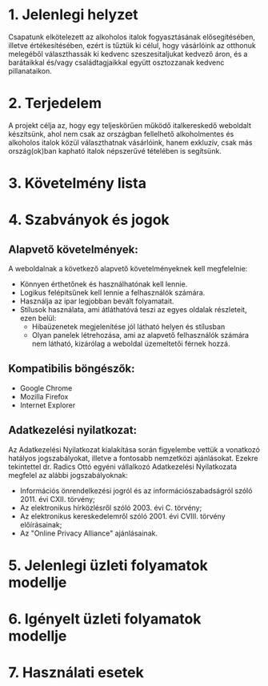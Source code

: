 # 1. Jelenlegi helyzet

Csapatunk elkötelezett az alkoholos italok fogyasztásának elősegítésében, illetve értékesítésében, ezért is tűztük ki célul, hogy vásárlóink
az otthonuk melegéből választhassák ki kedvenc szeszesitaljukat kedvező áron, és a barátaikkal és/vagy családtagjaikkal együtt osztozzanak kedvenc pillanataikon.

# 2. Terjedelem

A projekt célja az, hogy egy teljeskörűen működő italkereskedő weboldalt készítsünk, ahol nem csak az országban fellelhető alkoholmentes és alkoholos italok közül választhatnak vásárlóink,
hanem exkluzív, csak más ország(ok)ban kapható italok népszerűvé tételében is segítsünk.

# 3. Követelmény lista

# 4. Szabványok és jogok
## Alapvető követelmények:
A weboldalnak a következő alapvető követelményeknek kell megfelelnie:

- Könnyen érthetőnek és használhatónak kell lennie.
- Logikus felépítsűnek kell lennie a felhasználók számára.
- Használja az ipar legjobban bevált folyamatait.
- Stílusok használata, ami átláthatóvá teszi az egyes oldalak részleteit, ezen belül:
    - Hibaüzenetek megjelenítése jól látható helyen és stílusban
    - Olyan panelek létrehozása, ami az alapvető felhasználók számára nem látható, kizárólag a weboldal üzemeltetői férnek hozzá.

## Kompatibilis böngészők:

- Google Chrome
- Mozilla Firefox
- Internet Explorer

## Adatkezelési nyilatkozat:
Az Adatkezelési ‌Nyilatkozat kialakítása során figyelembe vettük a vonatkozó hatályos jogszabályokat, illetve a fontosabb nemzetközi ajánlásokat. Ezekre tekintettel dr. Radics Ottó egyéni vállalkozó Adatkezelési Nyilatkozata megfelel az alábbi jogszabályoknak:

- Információs önrendelkezési jogról és az információszabadságról szóló 2011. évi CXII. törvény;
- Az elektronikus ‌hírközlésről szóló 2003. évi C. törvény;
- Az elektronikus kereskedelemről szóló 2001. évi CVIII. törvény előírásainak;
- Az "Online Privacy Alliance" ajánlásainak.

# 5. Jelenlegi üzleti folyamatok modellje

# 6. Igényelt üzleti folyamatok modellje

# 7. Használati esetek
